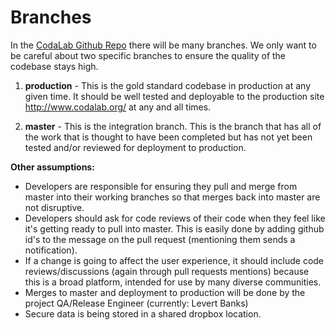 # Branches
In the [CodaLab Github Repo](http://github.com/codalab/codalab) there will be many branches. We only want to be careful about two specific branches to ensure the quality of the codebase stays high.

1. **production** - This is the gold standard codebase in production at any given time. It should be well tested and deployable to the production site http://www.codalab.org/ at any and all times.

2. **master** - This is the integration branch. This is the branch that has all of the work that is thought to have been completed but has not yet been tested and/or reviewed for deployment to production.

**Other assumptions:**

* Developers are responsible for ensuring they pull and merge from master into their working branches so that merges back into master are not disruptive.
* Developers should ask for code reviews of their code when they feel like it's getting ready to pull into master. This is easily done by adding github id's to the message on the pull request (mentioning them sends a notification).
* If a change is going to affect the user experience, it should include code reviews/discussions (again through pull requests mentions) because this is a broad platform, intended for use by many diverse communities.
* Merges to master and deployment to production will be done by the project QA/Release Engineer (currently: Levert Banks)
* Secure data is being stored in a shared dropbox location. 